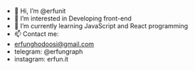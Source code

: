 - 👋 Hi, I’m @erfunit
- 👀 I’m interested in Developing front-end
- 🌱 I’m currently learning JavaScript and React programming
- 📫 Contact me:
- erfunghodoosi@gmail.com
- telegram: @erfungraph
- instagram: erfun.it


<!---
erfunit/erfungraph is a ✨ special ✨ repository because its `README.md` (this file) appears on your GitHub profile.
You can click the Preview link to take a look at your changes.
--->
